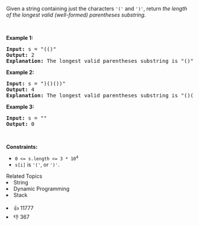 <p>Given a string containing just the characters <code>'('</code> and <code>')'</code>, return <em>the length of the longest valid (well-formed) parentheses </em><span data-keyword="substring-nonempty"><em>substring</em></span>.</p>

<p>&nbsp;</p> 
<p><strong class="example">Example 1:</strong></p>

<pre>
<strong>Input:</strong> s = "(()"
<strong>Output:</strong> 2
<strong>Explanation:</strong> The longest valid parentheses substring is "()".
</pre>

<p><strong class="example">Example 2:</strong></p>

<pre>
<strong>Input:</strong> s = ")()())"
<strong>Output:</strong> 4
<strong>Explanation:</strong> The longest valid parentheses substring is "()()".
</pre>

<p><strong class="example">Example 3:</strong></p>

<pre>
<strong>Input:</strong> s = ""
<strong>Output:</strong> 0
</pre>

<p>&nbsp;</p> 
<p><strong>Constraints:</strong></p>

<ul> 
 <li><code>0 &lt;= s.length &lt;= 3 * 10<sup>4</sup></code></li> 
 <li><code>s[i]</code> is <code>'('</code>, or <code>')'</code>.</li> 
</ul>

<div><div>Related Topics</div><div><li>String</li><li>Dynamic Programming</li><li>Stack</li></div></div><br><div><li>👍 11777</li><li>👎 367</li></div>